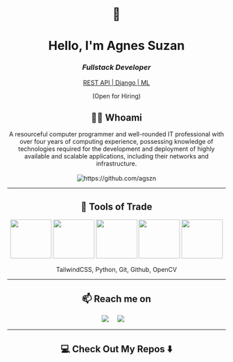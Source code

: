 <h1 align="center"> 👋 </h1>
<div align="center">
    <h1><b>Hello, I'm Agnes Suzan</b></h1>
    <h3><i>Fullstack Developer</i></h3>
    <span><u>REST API | Django | ML </u> </span>
</div>
<p align="center"> (Open for Hiring)</p>

<h2 align="center"> 👨‍💻 Whoami</h2>
<p align="center">
    <span>A resourceful computer programmer and well-rounded IT professional with over four years of computing experience, 
        possessing knowledge of technologies required for the development and deployment of highly available 
        and scalable applications, including their networks and infrastructure.</span>
  <br> <br>
  <img src="https://komarev.com/ghpvc/?username=agszn" alt="https://github.com/agszn" />
</p>

<hr>

<h2 align="center"> 🔭 Tools of Trade</h2>
<p align="center">
    <img src="https://icts.io/wp-content/uploads/2020/04/django_final.png" alt="" width="95px" height="90px">
    <img src="https://specials-images.forbesimg.com/imageserve/1160013652/960x0.jpg?fit=scale" alt="" width="95px" height="90px">
    <img src="https://www.cloudesign.com/wp-content/themes/nex/assets/images/technologies/backendthree/Flask.png" alt="" width="95px" height="90px">
    <img src="https://www.payoda.com/wp-content/uploads/2021/05/1_mbP4Bjrs8Hshx7IgjsUNSg.jpeg" alt="" width="95px" height="90px">
    <img src="https://p7.hiclipart.com/preview/905/45/226/scikit-learn-python-scikit-image-logo-brand-learning.jpg" alt="" width="95px" height="90px">
</p>
<p align="center">TailwindCSS, Python, Git, Github, OpenCV</p>

<hr>

<h2  align="center">📫 Reach me on</h2>
<p align="center">
  <a target="_blank"href=""><img src="https://img.shields.io/badge/linkedin-%230077B5.svg?&style=for-the-badge&logo=linkedin&logoColor=white" /></a>&nbsp;&nbsp;&nbsp;&nbsp;
  <a href="mailto:suzanagnes00@gmail.com?subject=Hello%20Agnes Suzan,%20From%20Github"><img src="https://img.shields.io/badge/gmail-%23D14836.svg?&style=for-the-badge&logo=gmail&logoColor=white" /></a>&nbsp;&nbsp;&nbsp;&nbsp;
</p>

<hr>

<h2  align="center">💻 Check Out My Repos ⬇️ </h2>
